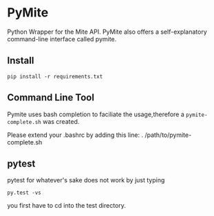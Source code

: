 # PyMite
Python Wrapper for the Mite API. PyMite also offers a self-explanatory command-line interface called pymite.

## Install

    pip install -r requirements.txt

## Command Line Tool

Pymite uses bash completion to faciliate the usage,therefore a `pymite-complete.sh` was created.

Please extend your .bashrc by adding this line:
	. /path/to/pymite-complete.sh

## pytest ##
pytest for whatever's sake does not work by just typing

    py.test -vs

you first have to cd into the test directory.
